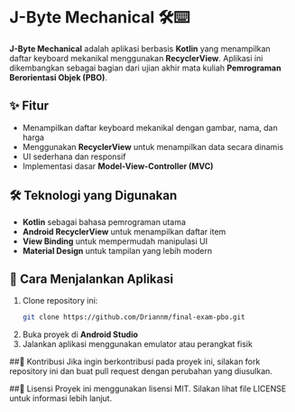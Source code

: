 # J-Byte Mechanical 🛠️⌨️

**J-Byte Mechanical** adalah aplikasi berbasis **Kotlin** yang menampilkan daftar keyboard mekanikal menggunakan **RecyclerView**. Aplikasi ini dikembangkan sebagai bagian dari ujian akhir mata kuliah **Pemrograman Berorientasi Objek (PBO)**.

## ✨ Fitur
- Menampilkan daftar keyboard mekanikal dengan gambar, nama, dan harga
- Menggunakan **RecyclerView** untuk menampilkan data secara dinamis
- UI sederhana dan responsif
- Implementasi dasar **Model-View-Controller (MVC)**

## 🛠️ Teknologi yang Digunakan
- **Kotlin** sebagai bahasa pemrograman utama
- **Android RecyclerView** untuk menampilkan daftar item
- **View Binding** untuk mempermudah manipulasi UI
- **Material Design** untuk tampilan yang lebih modern

## 🚀 Cara Menjalankan Aplikasi
1. Clone repository ini:
   ```bash
   git clone https://github.com/Driannm/final-exam-pbo.git
   ```
2. Buka proyek di **Android Studio**
3. Jalankan aplikasi menggunakan emulator atau perangkat fisik

##🤝 Kontribusi
Jika ingin berkontribusi pada proyek ini, silakan fork repository ini dan buat pull request dengan perubahan yang diusulkan.

##📜 Lisensi
Proyek ini menggunakan lisensi MIT. Silakan lihat file LICENSE untuk informasi lebih lanjut.
